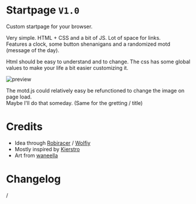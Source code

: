 # Startpage `V1.0`
Custom startpage for your browser.

Very simple. HTML + CSS and a bit of JS. Lot of space for links.<br>
Features a clock, some button shenanigans and a randomized motd (message of the day).  

Html should be easy to understand and to change.
The css has some global values to make your life a bit easier customizing it. 

![preview](https://i.imgur.com/LbNxuNX.png)

The motd.js could relatively easy be refunctioned to change the image on page load.<br>
Maybe I'll do that someday. (Same for the gretting / title)

# Credits

- Idea through [Robiracer](https://anilist.co/user/Robiracer/) / [Wolfiy](https://gitlab.com/wolfiy/wlfys-minimal-startpage)<br>
- Mostly inspired by [Kierstro](https://github.com/Kierstro/startpage)<br>
- Art from [waneella](https://www.pixiv.net/users/6555095)

# Changelog
/
